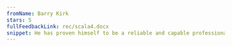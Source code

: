 ```yaml
---
fromName: Barry Kirk
stars: 5
fullFeedbackLink: rec/scala4.docx
snippet: He has proven himself to be a reliable and capable professional, and I am certain he will continue to achieve great success in his future endeavors. I highly recommend Leons without reservation.
---
```

